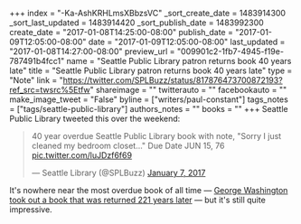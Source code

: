 +++
index = "-Ka-AshKRHLmsXBbzsVC"
_sort_create_date = 1483914300
_sort_last_updated = 1483914420
_sort_publish_date = 1483992300
create_date = "2017-01-08T14:25:00-08:00"
publish_date = "2017-01-09T12:05:00-08:00"
date = "2017-01-09T12:05:00-08:00"
last_updated = "2017-01-08T14:27:00-08:00"
preview_url = "009901c2-1fb7-4945-f19e-787491b4fcc1"
name = "Seattle Public Library patron returns book 40 years late"
title = "Seattle Public Library patron returns book 40 years late"
type = "Note"
link = "https://twitter.com/SPLBuzz/status/817876473700872193?ref_src=twsrc%5Etfw"
shareimage = ""
twitterauto = ""
facebookauto = ""
make_image_tweet = "False"
byline = ["writers/paul-constant"]
tags_notes = ["tags/seattle-public-library"]
authors_notes = ""
books = ""
+++
Seattle Public Library tweeted this over the weekend:

<blockquote class="twitter-tweet" data-lang="en"><p lang="en" dir="ltr">40 year overdue Seattle Public Library book with note, &quot;Sorry I just cleaned my bedroom closet...&quot; Due Date JUN 15, 76 <a href="https://t.co/luJDzf6f69">pic.twitter.com/luJDzf6f69</a></p>&mdash; Seattle Library (@SPLBuzz) <a href="https://twitter.com/SPLBuzz/status/817876473700872193">January 7, 2017</a></blockquote>

It's nowhere near the most overdue book of all time — [George Washington took out a book that was returned 221 years later](http://mentalfloss.com/article/55621/11-ridiculously-overdue-library-books-were-finally-returned) — but it's still quite impressive. 